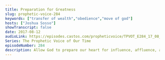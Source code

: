 ```yaml
---
title: Preparation for Greatness
slug: prophetic-voice-284
keywords: ["transfer of wealth","obedience","move of god"]
hosts: ["Joshua Sosso"]
showTranscript: false
date: 2017-08-12
audioLink: https://episodes.castos.com/propheticvoice/TPVOT_E284_17_08_12-13_Preparation_for_Greatness.mp3
Series: The Prophetic Voice of Our Time
episodeNumber: 284
description: Allow God to prepare our heart for influence, affluence, and the transformation of nations.
---
```

